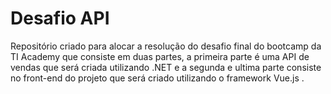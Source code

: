 # Desafio API

Repositório criado para alocar a resolução do desafio final do bootcamp da TI Academy que consiste em duas partes, 
a primeira parte é uma API de vendas que será criada utilizando .NET e a segunda e ultima parte consiste no front-end 
do projeto que será criado utilizando o framework Vue.js .
